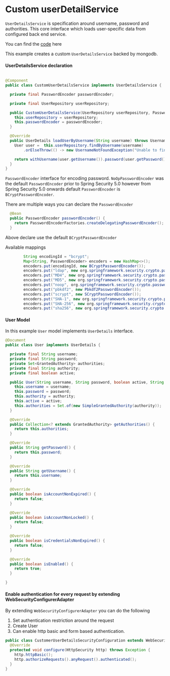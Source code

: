 # Custom userDetailService

`UserDetailsService` is specification around username, password and authorities. 
This core interface which loads user-specific data from configured back end service.

You can find the [code](https://github.com/nbenjamin/spring-security-samples/tree/master/without-webflux-custom-userdetailservice) here
 

This example creates a custom `UserDetailsService` backed by mongodb.

#### UserDetailsService declaration

```java

@Component
public class CustomUserDetailsService implements UserDetailsService {

  private final PasswordEncoder passwordEncoder;

  private final UserRepository userRepository;

  public CustomUserDetailsService(UserRepository userRepository, PasswordEncoder passwordEncoder) {
    this.userRepository = userRepository;
    this.passwordEncoder = passwordEncoder;
  }

  @Override
  public UserDetails loadUserByUsername(String username) throws UsernameNotFoundException {
    User user =  this.userRepository.findByUsername(username)
        .orElseThrow(() -> new UsernameNotFoundException("Unable to find user - " + username));

    return withUsername(user.getUsername()).password(user.getPassword()).authorities(user.getAuthorities()).build();
  }
}

```

`PasswordEncoder` interface for encoding password. `NoOpPasswordEncoder` was the default `PasswordEncoder`
prior to Spring Security 5.0 however from Spring Security 5.0 onwards default `PasswordEncoder` is 
`BCryptPasswordEncoder`.

There are multiple ways you can declare the `PasswordEncoder`

```java
  @Bean
  public PasswordEncoder passwordEncoder() {
    return PasswordEncoderFactories.createDelegatingPasswordEncoder();
  }
```
Above declare use the default `BCryptPasswordEncoder`

Available mappings
```java
		String encodingId = "bcrypt";
		Map<String, PasswordEncoder> encoders = new HashMap<>();
		encoders.put(encodingId, new BCryptPasswordEncoder());
		encoders.put("ldap", new org.springframework.security.crypto.password.LdapShaPasswordEncoder());
		encoders.put("MD4", new org.springframework.security.crypto.password.Md4PasswordEncoder());
		encoders.put("MD5", new org.springframework.security.crypto.password.MessageDigestPasswordEncoder("MD5"));
		encoders.put("noop", org.springframework.security.crypto.password.NoOpPasswordEncoder.getInstance());
		encoders.put("pbkdf2", new Pbkdf2PasswordEncoder());
		encoders.put("scrypt", new SCryptPasswordEncoder());
		encoders.put("SHA-1", new org.springframework.security.crypto.password.MessageDigestPasswordEncoder("SHA-1"));
		encoders.put("SHA-256", new org.springframework.security.crypto.password.MessageDigestPasswordEncoder("SHA-256"));
		encoders.put("sha256", new org.springframework.security.crypto.password.StandardPasswordEncoder());
```

#### User Model

In this example `User` model implements `UserDetails` interface. 
```java
@Document
public class User implements UserDetails {

  private final String username;
  private final String password;
  private Set<GrantedAuthority> authorities;
  private final String authority;
  private final boolean active;

  public User(String username, String password, boolean active, String authority) {
    this.username = username;
    this.password = password;
    this.authority = authority;
    this.active = active;
    this.authorities = Set.of(new SimpleGrantedAuthority(authority));
  }

  @Override
  public Collection<? extends GrantedAuthority> getAuthorities() {
    return this.authorities;
  }

  @Override
  public String getPassword() {
    return this.password;
  }

  @Override
  public String getUsername() {
    return this.username;
  }

  @Override
  public boolean isAccountNonExpired() {
    return false;
  }

  @Override
  public boolean isAccountNonLocked() {
    return false;
  }

  @Override
  public boolean isCredentialsNonExpired() {
    return false;
  }

  @Override
  public boolean isEnabled() {
    return true;
  }

}

```

#### Enable authentication for every request by extending WebSecurityConfigurerAdapter
By extending `WebSecurityConfigurerAdapter` you can do the following

  1. Set authentication restriction around the request
  2. Create User
  3. Can enable http basic and form based authentication.

```java
public class CustomerUserDetailsSecurityConfiguration extends WebSecurityConfigurerAdapter {
  @Override
  protected void configure(HttpSecurity http) throws Exception {
    http.httpBasic();
    http.authorizeRequests().anyRequest().authenticated();
  }
}
```
